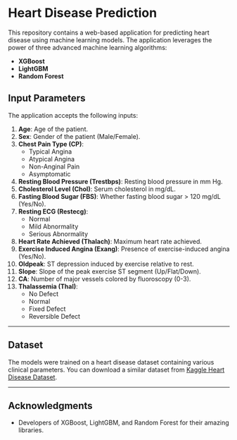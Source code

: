# Heart Disease Prediction

This repository contains a web-based application for predicting heart disease using machine learning models. The application leverages the power of three advanced machine learning algorithms:

- **XGBoost**
- **LightGBM**
- **Random Forest**

## Input Parameters
The application accepts the following inputs:

1. **Age**: Age of the patient.
2. **Sex**: Gender of the patient (Male/Female).
3. **Chest Pain Type (CP)**:
   - Typical Angina
   - Atypical Angina
   - Non-Anginal Pain
   - Asymptomatic
4. **Resting Blood Pressure (Trestbps)**: Resting blood pressure in mm Hg.
5. **Cholesterol Level (Chol)**: Serum cholesterol in mg/dL.
6. **Fasting Blood Sugar (FBS)**: Whether fasting blood sugar > 120 mg/dL (Yes/No).
7. **Resting ECG (Restecg)**:
   - Normal
   - Mild Abnormality
   - Serious Abnormality
8. **Heart Rate Achieved (Thalach)**: Maximum heart rate achieved.
9. **Exercise Induced Angina (Exang)**: Presence of exercise-induced angina (Yes/No).
10. **Oldpeak**: ST depression induced by exercise relative to rest.
11. **Slope**: Slope of the peak exercise ST segment (Up/Flat/Down).
12. **CA**: Number of major vessels colored by fluoroscopy (0-3).
13. **Thalassemia (Thal)**:
    - No Defect
    - Normal
    - Fixed Defect
    - Reversible Defect

---

## Dataset

The models were trained on a heart disease dataset containing various clinical parameters. You can download a similar dataset from [Kaggle Heart Disease Dataset](https://www.kaggle.com/datasets/johnsmith88/heart-disease-dataset).

---

## Acknowledgments
- Developers of XGBoost, LightGBM, and Random Forest for their amazing libraries.


